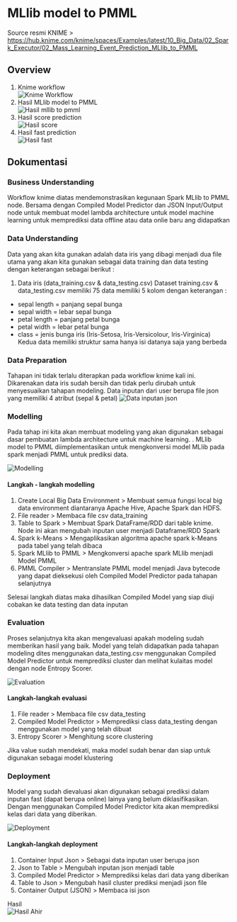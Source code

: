 # MLlib model to PMML
Source resmi KNIME > https://hub.knime.com/knime/spaces/Examples/latest/10_Big_Data/02_Spark_Executor/02_Mass_Learning_Event_Prediction_MLlib_to_PMML

## Overview
1. Knime workflow <br>
![Knime Workflow](./dokumentasi/1.PNG)
2. Hasil MLlib model to PMML <br>
![Hasil mllib to pmml](./dokumentasi/2.PNG)
3. Hasil score prediction <br>
![Hasil score](./dokumentasi/3.PNG)
4. Hasil fast prediction <br>
![Hasil fast](./dokumentasi/4.PNG)

## Dokumentasi
### Business Understanding
Workflow knime diatas mendemonstrasikan kegunaan Spark MLlib to PMML node. Bersama dengan Compiled Model Predictor dan JSON Input/Output node untuk membuat model lambda architecture untuk model machine learning untuk memprediksi data offline atau data onlie baru ang didapatkan

### Data Understanding

Data yang akan kita gunakan adalah data iris yang dibagi menjadi dua file utama yang akan kita gunakan sebagai data training dan data testing dengan keterangan sebagai berikut :

1. Data iris (data_training.csv & data_testing.csv)
Dataset training.csv & data_testing.csv memiliki 75 data memiliki 5 kolom dengan keterangan :
  - sepal length = panjang sepal bunga
  - sepal width = lebar sepal bunga
  - petal length = panjang petal bunga
  - petal width = lebar petal bunga
  - class = jenis bunga iris (Iris-Setosa, Iris-Versicolour, Iris-Virginica)
Kedua data memiliki struktur sama hanya isi datanya saja yang berbeda

### Data Preparation

Tahapan ini tidak terlalu diterapkan pada workflow knime kali ini. Dikarenakan data iris sudah bersih dan tidak perlu dirubah untuk menyesuaikan tahapan modeling. Data inputan dari user berupa file json yang memiliki 4 atribut (sepal & petal)
![Data inputan json](./dokumentasi/5.PNG)

### Modelling

Pada tahap ini kita akan membuat modeling yang akan digunakan sebagai dasar pembuatan lambda architecture untuk machine learning. .
MLlib model to PMML diimplementasikan untuk mengkonversi model MLlib pada spark menjadi PMML untuk prediksi data.

![Modelling](./dokumentasi/6.PNG)

#### Langkah - langkah modelling
1. Create Local Big Data Environment > Membuat semua fungsi local big data environment diantaranya Apache Hive, Apache Spark dan HDFS.
2. File reader > Membaca file csv data_training 
3. Table to Spark > Membuat Spark DataFrame/RDD dari table knime. Node ini akan mengubah inputan user menjadi Dataframe/RDD Spark
4. Spark k-Means > Mengaplikasikan algoritma apache spark k-Means pada tabel yang telah dibaca
5. Spark MLlib to PMML  > Mengkonversi apache spark MLlib menjadi Model PMML
6. PMML Compiler > Mentranslate PMML model menjadi Java bytecode yang dapat dieksekusi oleh Compiled Model Predictor pada tahapan selanjutnya

Selesai langkah diatas maka dihasilkan Compiled Model yang siap diuji cobakan ke data testing dan data inputan

### Evaluation

Proses selanjutnya kita akan mengevaluasi apakah modeling sudah memberikan hasil yang baik. Model yang telah didapatkan pada tahapan modeling dites menggunakan data_testing.csv menggunakan Compiled Model Predictor untuk memprediksi cluster dan melihat kulaitas model dengan node Entropy Scorer.

![Evaluation](./dokumentasi/7.PNG)

#### Langkah-langkah evaluasi
1. File reader > Membaca file csv data_testing
2. Compiled Model Predictor > Memprediksi class data_testing dengan menggunakan model yang telah dibuat
3. Entropy Scorer > Menghitung score clustering

Jika value sudah mendekati, maka model sudah benar dan siap untuk digunakan sebagai model klustering

### Deployment

Model yang sudah dievaluasi akan digunakan sebagai prediksi dalam inputan fast (dapat berupa online) lainya yang belum diklasifikasikan. Dengan menggunakan Compiled Model Predictor kita akan memprediksi kelas dari data yang diberikan.

![Deployment](./dokumentasi/8.PNG)

#### Langkah-langkah deployment
1. Container Input Json > Sebagai data inputan user berupa json
2. Json to Table > Mengubah inputan json menjadi table
3. Compiled Model Predictor > Memprediksi kelas dari data yang diberikan
4. Table to Json > Mengubah hasil cluster prediksi menjadi json file
5. Container Output (JSON) > Membaca isi json

Hasil <br>
![Hasil Ahir](./dokumentasi/9.PNG)
